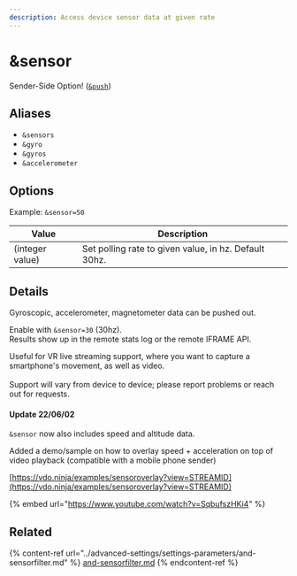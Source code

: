 ```yaml
---
description: Access device sensor data at given rate
---
```


# \&sensor

Sender-Side Option! ([`&push`](push.md))

## Aliases

* `&sensors`
* `&gyro`
* `&gyros`
* `&accelerometer`

## Options

Example: `&sensor=50`

| Value           | Description                                           |
| --------------- | ----------------------------------------------------- |
| (integer value) | Set polling rate to given value, in hz. Default 30hz. |

## Details

Gyroscopic, accelerometer, magnetometer data can be pushed out.

Enable with `&sensor=30` (30hz).\
Results show up in the remote stats log or the remote IFRAME API.

Useful for VR live streaming support, where you want to capture a smartphone's movement, as well as video.\
\
Support will vary from device to device; please report problems or reach out for requests.

#### Update 22/06/02

`&sensor` now also includes speed and altitude data.&#x20;

Added a demo/sample on how to overlay speed + acceleration on top of video playback (compatible with a mobile phone sender)

[https://vdo.ninja/examples/sensoroverlay?view=STREAMID](https://vdo.ninja/examples/sensoroverlay?view=STREAMID)

{% embed url="https://www.youtube.com/watch?v=SqbufszHKi4" %}

## Related

{% content-ref url="../advanced-settings/settings-parameters/and-sensorfilter.md" %}
[and-sensorfilter.md](../advanced-settings/settings-parameters/and-sensorfilter.md)
{% endcontent-ref %}
